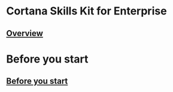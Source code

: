 
# Cortana Skills Kit for Enterprise  

## [Overview](./overview.md)  

# Before you start

## [Before you start](./before-you-start.md)
